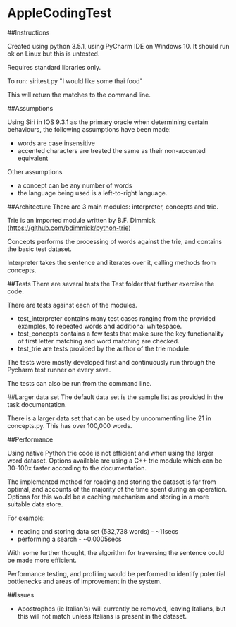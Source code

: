 # AppleCodingTest

##Instructions

Created using python 3.5.1, using PyCharm IDE on Windows 10. It should run ok on Linux but this is untested.

Requires standard libraries only.

To run:
siritest.py "I would like some thai food"

This will return the matches to the command line.


##Assumptions

Using Siri in IOS 9.3.1 as the primary oracle when determining certain behaviours, the following assumptions have been made:
- words are case insensitive
- accented characters are treated the same as their non-accented equivalent

Other assumptions
- a concept can be any number of words
- the language being used is a left-to-right language.



##Architecture
There are 3 main modules: interpreter, concepts and trie.

Trie is an imported module written by B.F. Dimmick (https://github.com/bdimmick/python-trie)

Concepts performs the processing of words against the trie, and contains the basic test dataset.

Interpreter takes the sentence and iterates over it, calling methods from concepts.


##Tests
There are several tests the Test folder that further exercise the code.

There are tests against each of the modules.

- test_interpreter contains many test cases ranging from the provided examples, to repeated words and additional whitespace.
- test_concepts contains a few tests that make sure the key functionality of first letter matching and word matching are checked.
- test_trie are tests provided by the author of the trie module.

The tests were mostly developed first and continuously run through the Pycharm test runner on every save.

The tests can also be run from the command line.


##Larger data set
The default data set is the sample list as provided in the task documentation.

There is a larger data set that can be used by uncommenting line 21 in concepts.py. This has over 100,000 words.



##Performance

Using native Python trie code is not efficient and when using the larger word dataset. Options available are using a C++ trie module which can be 30-100x faster according to the documentation.

The implemented method for reading and storing the dataset is far from optimal, and accounts of the majority of the time spent during an operation. Options for this would be a caching mechanism and storing in a more suitable data store.

For example:

- reading and storing data set (532,738 words) - ~11secs
- performing a search - ~0.0005secs

With some further thought, the algorithm for traversing the sentence could be made more efficient.

Performance testing, and profiling would be performed to identify potential bottlenecks and areas of improvement in the system.

##Issues

- Apostrophes (ie Italian's) will currently be removed, leaving Italians, but this will not match unless Italians is present in the dataset.
